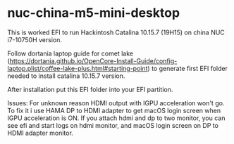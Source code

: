 # nuc-china-m5-mini-desktop

This is worked EFI to run Hackintosh Catalina 10.15.7 (19H15) on china NUC i7-10750H version.

Follow dortania laptop guide for comet lake (https://dortania.github.io/OpenCore-Install-Guide/config-laptop.plist/coffee-lake-plus.html#starting-point) to generate first EFI folder needed to install catalina 10.15.7 version.

After installation put this EFI folder into your EFI partition.

Issues:
For unknown reason HDMI output with IGPU acceleration won't go. To fix it i use HAMA DP to HDMI adapter to get macOS login screen when IGPU acceleration is ON.
If you attach hdmi and dp to two monitor, you can see efi and start logs on hdmi monitor, and macOS login screen on DP to HDMI adapter monitor.
